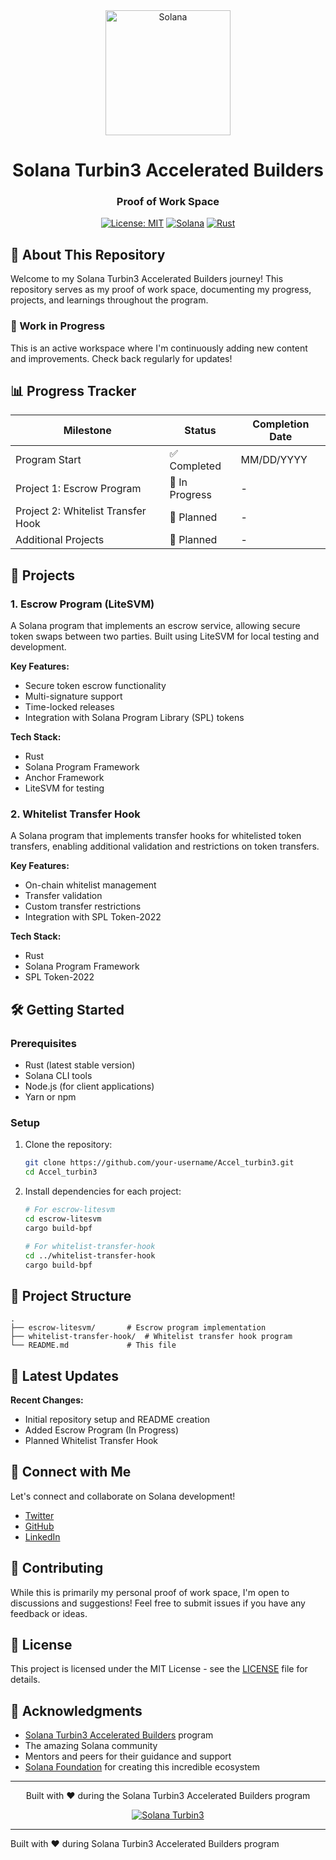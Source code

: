 <div align="center">
  <img src="https://solana.com/src/img/branding/solanaLogoMark.svg" alt="Solana" width="200"/>
  <h1>Solana Turbin3 Accelerated Builders</h1>
  <h3>Proof of Work Space</h3>
  
  [![License: MIT](https://img.shields.io/badge/License-MIT-yellow.svg)](https://opensource.org/licenses/MIT)
  [![Solana](https://img.shields.io/badge/Solana-3C3C3D?style=flat&logo=solana&logoColor=white)](https://solana.com/)
  [![Rust](https://img.shields.io/badge/Rust-000000?style=flat&logo=rust&logoColor=white)](https://www.rust-lang.org/)
  
</div>

## 📌 About This Repository

Welcome to my Solana Turbin3 Accelerated Builders journey! This repository serves as my proof of work space, documenting my progress, projects, and learnings throughout the program.

### 🚧 Work in Progress
This is an active workspace where I'm continuously adding new content and improvements. Check back regularly for updates!

## 📊 Progress Tracker

| Milestone | Status | Completion Date |
|-----------|--------|-----------------|
| Program Start | ✅ Completed | MM/DD/YYYY |
| Project 1: Escrow Program | 🚧 In Progress | - |
| Project 2: Whitelist Transfer Hook | 📝 Planned | - |
| Additional Projects | 📝 Planned | - |

## 🚀 Projects

### 1. Escrow Program (LiteSVM)
A Solana program that implements an escrow service, allowing secure token swaps between two parties. Built using LiteSVM for local testing and development.

**Key Features:**
- Secure token escrow functionality
- Multi-signature support
- Time-locked releases
- Integration with Solana Program Library (SPL) tokens

**Tech Stack:**
- Rust
- Solana Program Framework
- Anchor Framework
- LiteSVM for testing

### 2. Whitelist Transfer Hook
A Solana program that implements transfer hooks for whitelisted token transfers, enabling additional validation and restrictions on token transfers.

**Key Features:**
- On-chain whitelist management
- Transfer validation
- Custom transfer restrictions
- Integration with SPL Token-2022

**Tech Stack:**
- Rust
- Solana Program Framework
- SPL Token-2022

## 🛠️ Getting Started

### Prerequisites
- Rust (latest stable version)
- Solana CLI tools
- Node.js (for client applications)
- Yarn or npm

### Setup
1. Clone the repository:
   ```bash
   git clone https://github.com/your-username/Accel_turbin3.git
   cd Accel_turbin3
   ```

2. Install dependencies for each project:
   ```bash
   # For escrow-litesvm
   cd escrow-litesvm
   cargo build-bpf
   
   # For whitelist-transfer-hook
   cd ../whitelist-transfer-hook
   cargo build-bpf
   ```

## 📝 Project Structure

```
.
├── escrow-litesvm/       # Escrow program implementation
├── whitelist-transfer-hook/  # Whitelist transfer hook program
└── README.md             # This file
```

## 📅 Latest Updates

**Recent Changes:**
- Initial repository setup and README creation
- Added Escrow Program (In Progress)
- Planned Whitelist Transfer Hook

## 🤝 Connect with Me

Let's connect and collaborate on Solana development!
- [Twitter](https://twitter.com/yourhandle)
- [GitHub](https://github.com/yourusername)
- [LinkedIn](https://linkedin.com/in/yourprofile)

## 🤝 Contributing

While this is primarily my personal proof of work space, I'm open to discussions and suggestions! Feel free to submit issues if you have any feedback or ideas.

## 📄 License

This project is licensed under the MIT License - see the [LICENSE](LICENSE) file for details.

## 🙏 Acknowledgments

- [Solana Turbin3 Accelerated Builders](https://turbin3.solana.com/) program
- The amazing Solana community
- Mentors and peers for their guidance and support
- [Solana Foundation](https://solana.org/) for creating this incredible ecosystem

---

<div align="center">
  Built with ❤️ during the Solana Turbin3 Accelerated Builders program
  
  [![Solana Turbin3](https://img.shields.io/badge/Solana-Turbin3-14F195?style=for-the-badge&logo=solana&logoColor=white)](https://turbin3.solana.com/)
</div>

---

Built with ❤️ during Solana Turbin3 Accelerated Builders program
